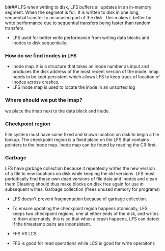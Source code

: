bl### LFS
when writing to disk, LFS buffers all updates in an in-memory segment. When the segment is full, it is written to disk in one long, sequential transfer to an unused part of the disk. This makes it better for write performance due to sequential transfers being faster than random transfers. 
- LFS used for better write performance from writing data blocks and inodes to disk sequentially. 


### How do we find inodes in LFS
- inode map. it is a structure that takes an inode number as input and produces the disk address of the most recent version of the inode. imap needs to be kept persistent which allows LFS to keep track of location of inodes across crashes. 
- LFS inode map is used to locate the inode in an unsorted log

### Where should we put the imap?
we place the imap next to the data block and inode. 



### Checkpoint region
File system must have some fixed and known location on disk to begin a file lookup. The checkpoint region is a fixed place on the LFS that contains pointers to the inode map.  Inode map can be found by reading the CR first. 


### Garbage
LFS have garbage collection because it repeatedly writes the new version of a file to new locations on disk while keeping the old versions. LFS must periodically find these own dead versions of file data and inodes and clean them
Cleaning should thus make blocks on disk free again for use in subsequent writes. 
Garbage collection (frees unused memory for programs)
- LFS doesn't prevent fragmentation because of garbage collection.



- To ensure updating the checkpoint region happens atomically, LFS keeps two checkpoint regions, one at either ends of the disk, and writes to them alternately. this is so that when a crash happens, LFS can detect if the timestamp pairs are inconsistent. 
- FFS VS LCS
- FFS is good for read operations while LCS is good for write operaitons